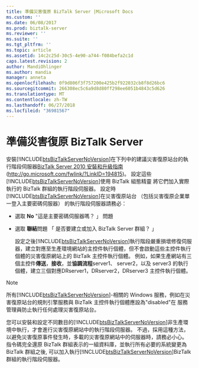 ```yaml
---
title: 準備災害復原 BizTalk Server |Microsoft Docs
ms.custom: ''
ms.date: 06/08/2017
ms.prod: biztalk-server
ms.reviewer: ''
ms.suite: ''
ms.tgt_pltfrm: ''
ms.topic: article
ms.assetid: 14c2c25d-30c5-4e90-a744-f084befa2c1d
caps.latest.revision: 2
author: MandiOhlinger
ms.author: mandia
manager: anneta
ms.openlocfilehash: 0f9d806f3f757200e425b2f922032cb8f8d26bc6
ms.sourcegitcommit: 266308ec5c6a9d8d80ff298ee6051b4843c5d626
ms.translationtype: MT
ms.contentlocale: zh-TW
ms.lasthandoff: 06/27/2018
ms.locfileid: "36981567"
---
```

# <a name="preparing-the-disaster-recovery-biztalk-servers"></a>準備災害復原 BizTalk Server
安裝[!INCLUDE[btsBizTalkServerNoVersion](../includes/btsbiztalkservernoversion-md.md)]在下列中的建議災害復原站台的執行階段伺服器[BizTalk Server 2010 安裝和升級指南](http://go.microsoft.com/fwlink/?LinkID=194815)(<http://go.microsoft.com/fwlink/?LinkID=194815>)。 設定這些[!INCLUDE[btsBizTalkServerNoVersion](../includes/btsbiztalkservernoversion-md.md)]使用 BizTalk 組態精靈 將它們加入實際執行的 BizTalk 群組的執行階段伺服器。 設定時[!INCLUDE[btsBizTalkServerNoVersion](../includes/btsbiztalkservernoversion-md.md)]在災害復原站台 （包括災害復原企業單一登入主要密碼伺服器） 的執行階段伺服器請務必：  
  
- 選取  **No** "這是主要密碼伺服器嗎？ 」 問題  
  
- 選取 **聯結**問題 「 是否要建立或加入 BizTalk Server 群組？ 」  
  
  設定之後[!INCLUDE[btsBizTalkServerNoVersion](../includes/btsbiztalkservernoversion-md.md)]執行階段嚴重損壞修復伺服器，建立對應至生產環境網站的主控件執行個體，但不會啟動這些主控件執行個體的災害復原網站上的 BizTalk 主控件執行個體。 例如，如果生產網站有三個主控件**傳送**，**接收**，並**協調流程**server1、 server2，以及 server3 的執行個體，建立三個對應DRserver1，DRserver2，DRserver3 主控件執行個體。  
  
> [!NOTE]
>  所有[!INCLUDE[btsBizTalkServerNoVersion](../includes/btsbiztalkservernoversion-md.md)]-相關的 Windows 服務，例如在災害復原站台的規則引擎服務與 BizTalk 主控件執行個體應設為"disabled"在 服務管理員防止執行任何處理災害復原站台。  
  
 您可以安裝和設定不同數目的[!INCLUDE[btsBizTalkServerNoVersion](../includes/btsbiztalkservernoversion-md.md)]非生產環境中執行，才會進行災害復原網站中的執行階段伺服器。 不過，採用這種方法，以避免災害復原事件發生時，多載的災害復原網站中的伺服器時，請務必小心。 指令碼完全還原 BizTalk 群組表示的一組資料庫，並執行所有必要的系統變更為 BizTalk 群組之後, 可以加入執行[!INCLUDE[btsBizTalkServerNoVersion](../includes/btsbiztalkservernoversion-md.md)]BizTalk 群組的執行階段伺服器。